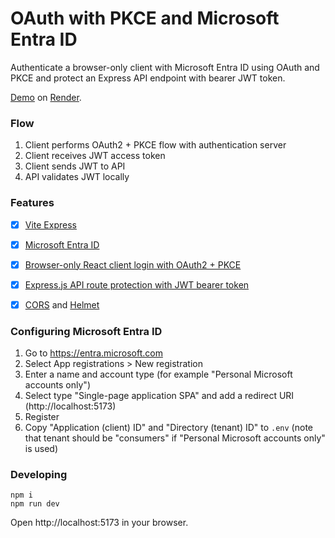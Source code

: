 # OAuth with PKCE and Microsoft Entra ID

Authenticate a browser-only client with Microsoft Entra ID using OAuth and PKCE and protect an Express API endpoint with bearer JWT token.

[Demo](https://oauth-pkce-entra.onrender.com) on [Render](https://render.com).


### Flow

1. Client performs OAuth2 + PKCE flow with authentication server
2. Client receives JWT access token
3. Client sends JWT to API
4. API validates JWT locally


### Features

- [x] [Vite Express](https://github.com/szymmis/vite-express)
- [x] [Microsoft Entra ID](https://entra.microsoft.com)
- [x] [Browser-only React client login with OAuth2 + PKCE](https://github.com/soofstad/react-oauth2-pkce)
- [x] [Express.js API route protection with JWT bearer token](https://github.com/auth0/node-oauth2-jwt-bearer)
- [x] [CORS](https://github.com/expressjs/cors) and [Helmet](https://github.com/helmetjs/helmet)


### Configuring Microsoft Entra ID

1. Go to https://entra.microsoft.com
2. Select App registrations > New registration
3. Enter a name and account type (for example "Personal Microsoft accounts only")
4. Select type "Single-page application SPA" and add a redirect URI (http://localhost:5173)
5. Register
6. Copy "Application (client) ID" and "Directory (tenant) ID" to `.env` (note that tenant should be "consumers" if "Personal Microsoft accounts only" is used)


### Developing

```
npm i
npm run dev
```

Open http://localhost:5173 in your browser.
